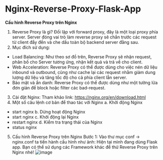 # Nginx-Reverse-Proxy-Flask-App
**Cấu hình Reverse Proxy trên Nginx**
1. Reverse Proxy là gì?
Đối lập với forward proxy, đây là một loại proxy phía server. Server đóng vai trò làm reverse proxy sẽ chắn trước các request từ client đẩy đến và che dấu toàn bộ backend server đằng sau.
2. Mục đích sử dụng:
- Load Balancing: Như theo sơ đồ trên, Reverse Proxy sẽ nhận request, phân bố cho Server tương ứng, nhận kết quả và trả về cho client.
- Web Acceleration: Reverse Proxy có thể được dùng cho việc nén dữ liệu inbound và outbound, cũng như cache lại các request nhằm giảm dung lượng dữ liệu và tăng tốc độ cho cả phía client lẫn server.
- Bảo mật và ẩn danh: Reverse Proxy có thể được dùng như một tường lửa đơn giản để block hoặc filter các bad-request.
3. Cài đặt Nginx:
  Tham khảo link: https://nginx.org/en/download.html
4. Một số câu lệnh cơ bản để thao tác với Nginx
a. Khởi động Nginx
- start nginx
b. Dừng hoạt động Nginx
- start nginx
c. Khởi động lại Nginx
- restart nginx
d. Kiểm tra trạng thái của Nginx
- status nginx
5. Cấu hình Reverse Proxy trên Nginx
Bước 1: Vào thư mục conf -> nginx.conf ta tiến hành cấu hình như ảnh:
Hiện tại mình đang dùng Flask app. Bạn có thể sử dụng các Framework khác để thử Reverse Proxy trên Nginx nhé!
![image](https://github.com/tanvinhluong/Nginx-Reverse-Proxy-Flask-App/assets/94514193/09ebfcf9-4389-4c2a-b004-6ca2c7305149)
